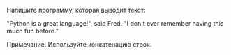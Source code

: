 Напишите программу, которая выводит текст:

"Python is a great language!", said Fred. "I don't ever remember having this much fun before."

Примечание. Используйте конкатенацию строк.